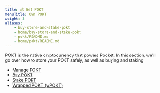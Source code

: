 ```yaml
---
title: 💰 Get POKT
menuTitle: Own POKT
weight: 3
aliases:
    - buy-store-and-stake-pokt
    - home/buy-store-and-stake-pokt
    - pokt/README.md
    - home/pokt/README.md
---
```



POKT is the native cryptocurrency that powers Pocket. In this section, we'll go over how to store your POKT safely, as well as buying and staking.

* [Manage POKT](/pokt/wallets/)
* [Buy POKT](/pokt/buy/)
* [Stake POKT](/pokt/stake/)
* [Wrapped POKT (wPOKT)](/pokt/wpokt/)
